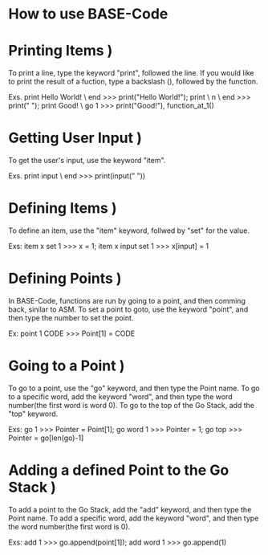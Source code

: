 # How to use BASE-Code

# Printing Items )

To print a line, type the keyword "print", followed the line. If you would like to print the result of a fuction, type a  backslash (\), followed by the function.

Exs. print Hello World! \ end >>> print("Hello World!"); print \ n \ end >>> print(" "); print Good! \ go 1 >>> print("Good!"), function_at_1()

# Getting User Input )

To get the user's input, use the keyword "item".

Exs. print input \ end >>> print(input(" "))

# Defining Items )

To define an item, use the "item" keyword, follwed by "set" for the value.

Exs: item x set 1 >>> x = 1; item x input set 1 >>> x[input] = 1

# Defining Points )

In BASE-Code, functions are run by going to a point, and then comming back, sinilar to ASM. To set a point to goto, use the keyword "point", and then type the number to set the point.

Ex: point 1 CODE >>> Point[1] = CODE

# Going to a Point )

To go to a point, use the "go" keyword, and then type the Point name. To go to a specific word, add the keyword "word", and then type the word number(the first word is word 0). To go to the top of the Go Stack, add the "top" keyword.

Exs: go 1 >>> Pointer = Point[1]; go word 1 >>> Pointer = 1; go top >>> Pointer = go[len(go)-1]

# Adding a defined Point to the Go Stack )

To add a point to the Go Stack, add the "add" keyword, and then type the Point name. To add a specific word, add the keyword "word", and then type the word number(the first word is 0).

Exs: add 1 >>> go.append(point[1]); add word 1 >>> go.append(1)
